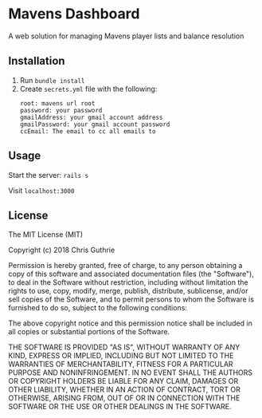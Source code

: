 # Mavens Dashboard
 
A web solution for managing Mavens player lists and balance resolution

## Installation
 
1) Run `bundle install`
2) Create `secrets.yml` file with the following:
    ```
    root: mavens url root
    password: your password
    gmailAddress: your gmail account address
    gmailPassword: your gmail account password
    ccEmail: The email to cc all emails to
    ```
## Usage
 
Start the server: `rails s`

Visit `localhost:3000`
 
## License
 
The MIT License (MIT)

Copyright (c) 2018 Chris Guthrie

Permission is hereby granted, free of charge, to any person obtaining a copy of this software and associated documentation files (the "Software"), to deal in the Software without restriction, including without limitation the rights to use, copy, modify, merge, publish, distribute, sublicense, and/or sell copies of the Software, and to permit persons to whom the Software is furnished to do so, subject to the following conditions:

The above copyright notice and this permission notice shall be included in all copies or substantial portions of the Software.

THE SOFTWARE IS PROVIDED "AS IS", WITHOUT WARRANTY OF ANY KIND, EXPRESS OR IMPLIED, INCLUDING BUT NOT LIMITED TO THE WARRANTIES OF MERCHANTABILITY, FITNESS FOR A PARTICULAR PURPOSE AND NONINFRINGEMENT. IN NO EVENT SHALL THE AUTHORS OR COPYRIGHT HOLDERS BE LIABLE FOR ANY CLAIM, DAMAGES OR OTHER LIABILITY, WHETHER IN AN ACTION OF CONTRACT, TORT OR OTHERWISE, ARISING FROM, OUT OF OR IN CONNECTION WITH THE SOFTWARE OR THE USE OR OTHER DEALINGS IN THE SOFTWARE.

